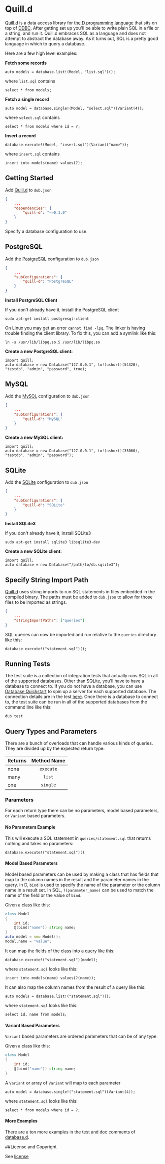 Quill.d
===================================================================

[Quill.d](https://github.com/chrishalebarnes/quill.d) is a data access library for [the D programming language](http://dlang.org/) that sits on top of [DDBC](https://github.com/buggins/ddbc). After getting set up you'll be able to write plain SQL in a file or a string, and run it. Quill.d embraces SQL as a language and does not attempt to abstract the database away. As it turns out, SQL is a pretty good language in which to query a database.

Here are a few high level examples:

**Fetch some records**

    auto models = database.list!(Model, "list.sql")();
where `list.sql` contains

    select * from models;

**Fetch a single record**

    auto model = database.single!(Model, "select.sql")(Variant(4));
where `select.sql` contains

    select * from models where id = ?;

**Insert a record**

    database.execute!(Model, "insert.sql")(Variant("name"));
where `insert.sql` contains

    insert into models(name) values(?);

## Getting Started
Add [Quill.d](https://github.com/chrishalebarnes/quill.d) to `dub.json`
```json
{
    ...
    "dependencies": {
        "quill-d": "~>0.1.0"
    }
}
```

Specify a database configuration to use.

## PostgreSQL
Add the [PostgreSQL](http://www.postgresql.org/) configuration to `dub.json`
```json
{
    ...
    "subConfigurations": {
        "quill-d": "PostgreSQL"
    }
}
```
**Install PostgreSQL Client**

If you don't already have it, install the PostgreSQL client

`sudo apt-get install postgresql-client`

On Linux you may get an error `cannot find -lpq`. The linker is having trouble finding the client library. To fix this, you can add a symlink like this:

`ln -s /usr/lib/libpq.so.5 /usr/lib/libpq.so`

**Create a new PostgreSQL client:**

    import quill;
    auto database = new Database("127.0.0.1", to!(ushort)(54320), "testdb", "admin", "password", true);

## MySQL
Add the [MySQL](https://www.mysql.com/) configuration to `dub.json`
```json
{
    ...
    "subConfigurations": {
        "quill-d": "MySQL"
    }
}
```
**Create a new MySQL client:**

    import quill;
    auto database = new Database("127.0.0.1", to!(ushort)(33060), "testdb", "admin", "password");

## SQLite
Add the [SQLite](https://www.sqlite.org/) configuration to `dub.json`
```json
{
    ...
    "subConfigurations": {
        "quill-d": "SQLite"
    }
}
```
**Install SQLite3**

If you don't already have it, install SQLite3

`sudo apt-get install sqlite3 libsqlite3-dev`

**Create a new SQLite client:**

    import quill;
    auto database = new Database("/path/to/db.sqlite3");

## Specify String Import Path
[Quill.d](https://github.com/chrishalebarnes/quill.d) uses string imports to run SQL statements in files embedded in the compiled binary. The paths must be added to `dub.json` to allow for those files to be imported as strings.

```json
{
    ...
    "stringImportPaths": ["queries"]
}
```
SQL queries can now be imported and run relative to the `queries` directory like this:

    database.execute!("statement.sql")();

## Running Tests
The test suite is a collection of integration tests that actually runs SQL in all of the supported databases. Other than SQLite, you'll have to have a database to connect to. If you do not have a database, you can use [Database Quickstart](https://github.com/chrishalebarnes/database-quickstart) to spin up a server for each supported database. The connection details are in the test [here](https://github.com/chrishalebarnes/quill.d/blob/master/source/quill/database.d#L667). Once there is a database to connect to, the test suite can be run in all of the supported databases from the command line like this:

    dub test

## Query Types and Parameters
There are a bunch of overloads that can handle various kinds of queries. They are divided up by the expected return type.

| Returns | Method Name |
| ------  |:-----------:|
| none    | `execute`   |
| many    | `list`      |
| one     | `single`    |

### Parameters
For each return type there can be no parameters, model based parameters, or `Variant` based parameters.

#### No Parameters Example
This will execute a SQL statement in `queries/statement.sql` that returns nothing and takes no parameters:

    database.execute!("statement.sql")()

#### Model Based Parameters
Model based parameters can be used by making a class that has fields that map to the column names in the result and the parameter names in the query. In D, `bind` is used to specify the name of the parameter or the column name in a result set. In SQL, `?(parameter_name)` can be used to match the name of the field or the value of `bind`.

Given a class like this:
```D
class Model
{
    int id;
    @(bind("name")) string name;
}
auto model = new Model();
model.name = "value";
```

It can map the fields of the class into a query like this:

    database.execute!("statement.sql")(model);

where `statement.sql` looks like this:

    insert into models(name) values(?(name));

It can also map the column names from the result of a query like this:

    auto models = database.list!("statement.sql")();

where `statement.sql` looks like this:

    select id, name from models;

#### Variant Based Parameters
`Variant` based parameters are ordered parameters that can be of any type.

Given a class like this:
```D
class Model
{
    int id;
    @(bind("name")) string name;
}
```

A `Variant` or array of `Variant` will map to each parameter

    auto model = database.single!("statement.sql")(Variant(4));

where `statement.sql` looks like this:

    select * from models where id = ?;

#### More Examples
There are a ton more examples in the test and doc comments of [database.d](https://github.com/chrishalebarnes/quill.d/blob/master/source/quill/database.d).

##License and Copyright

See [license](https://github.com/chrishalebarnes/quill.d/blob/master/license)

